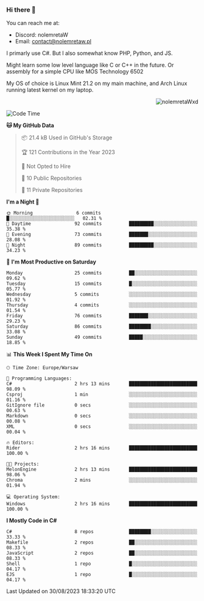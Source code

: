 ### Hi there 👋

You can reach me at:
 - Discord: nolemretaW
 - Email: contact@nolemretaw.pl
 
I primarly use C#. But I also somewhat know PHP, Python, and JS.

Might learn some low level language like C or C++ in the future. Or assembly for a simple CPU like MOS Technology 6502

My OS of choice is Linux Mint 21.2 on my main machine, and Arch Linux running latest kernel on my laptop.

<p align="right"><img src="https://komarev.com/ghpvc/?username=nolemretaWxd&amp;label=Profile%20views&amp;color=0e75b6&amp;style=flat" alt="nolemretaWxd" /></p>

<!--START_SECTION:waka-->
![Code Time](http://img.shields.io/badge/Code%20Time-66%20hrs%2017%20mins-blue)

**🐱 My GitHub Data** 

> 📦 21.4 kB Used in GitHub's Storage 
 > 
> 🏆 121 Contributions in the Year 2023
 > 
> 🚫 Not Opted to Hire
 > 
> 📜 10 Public Repositories 
 > 
> 🔑 11 Private Repositories 
 > 
**I'm a Night 🦉** 

```text
🌞 Morning                6 commits           █░░░░░░░░░░░░░░░░░░░░░░░░   02.31 % 
🌆 Daytime                92 commits          █████████░░░░░░░░░░░░░░░░   35.38 % 
🌃 Evening                73 commits          ███████░░░░░░░░░░░░░░░░░░   28.08 % 
🌙 Night                  89 commits          █████████░░░░░░░░░░░░░░░░   34.23 % 
```
📅 **I'm Most Productive on Saturday** 

```text
Monday                   25 commits          ██░░░░░░░░░░░░░░░░░░░░░░░   09.62 % 
Tuesday                  15 commits          █░░░░░░░░░░░░░░░░░░░░░░░░   05.77 % 
Wednesday                5 commits           ░░░░░░░░░░░░░░░░░░░░░░░░░   01.92 % 
Thursday                 4 commits           ░░░░░░░░░░░░░░░░░░░░░░░░░   01.54 % 
Friday                   76 commits          ███████░░░░░░░░░░░░░░░░░░   29.23 % 
Saturday                 86 commits          ████████░░░░░░░░░░░░░░░░░   33.08 % 
Sunday                   49 commits          █████░░░░░░░░░░░░░░░░░░░░   18.85 % 
```


📊 **This Week I Spent My Time On** 

```text
🕑︎ Time Zone: Europe/Warsaw

💬 Programming Languages: 
C#                       2 hrs 13 mins       █████████████████████████   98.09 % 
Csproj                   1 min               ░░░░░░░░░░░░░░░░░░░░░░░░░   01.16 % 
GitIgnore file           0 secs              ░░░░░░░░░░░░░░░░░░░░░░░░░   00.63 % 
Markdown                 0 secs              ░░░░░░░░░░░░░░░░░░░░░░░░░   00.08 % 
XML                      0 secs              ░░░░░░░░░░░░░░░░░░░░░░░░░   00.04 % 

🔥 Editors: 
Rider                    2 hrs 16 mins       █████████████████████████   100.00 % 

🐱‍💻 Projects: 
MelonEngine              2 hrs 13 mins       █████████████████████████   98.06 % 
Chroma                   2 mins              ░░░░░░░░░░░░░░░░░░░░░░░░░   01.94 % 

💻 Operating System: 
Windows                  2 hrs 16 mins       █████████████████████████   100.00 % 
```

**I Mostly Code in C#** 

```text
C#                       8 repos             ████████░░░░░░░░░░░░░░░░░   33.33 % 
Makefile                 2 repos             ██░░░░░░░░░░░░░░░░░░░░░░░   08.33 % 
JavaScript               2 repos             ██░░░░░░░░░░░░░░░░░░░░░░░   08.33 % 
Shell                    1 repo              █░░░░░░░░░░░░░░░░░░░░░░░░   04.17 % 
EJS                      1 repo              █░░░░░░░░░░░░░░░░░░░░░░░░   04.17 % 
```




 Last Updated on 30/08/2023 18:33:20 UTC
<!--END_SECTION:waka-->
